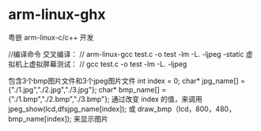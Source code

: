 # arm-linux-ghx
粤嵌 arm-linux-c/c++ 开发

//编译命令
交叉编译：
// arm-linux-gcc test.c -o test -lm -L. -ljpeg -static
虚拟机上虚拟屏幕测试：
// gcc test.c -o test -lm -L. -ljpeg	

包含3个bmp图片文件和3个jpeg图片文件
	int index = 0;
	char* jpg_name[] = {"./1.jpg","./2.jpg","./3.jpg"};
	char* bmp_name[] = {"./1.bmp","./2.bmp","./3.bmp"};
  通过改变 index 的值，来调用 
  jpeg_show(lcd,dfsjpg_name[index]);
  或
  draw_bmp（lcd，800，480，bmp_name[index]);
	来显示图片





